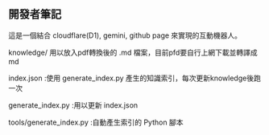 ## 開發者筆記 ##

這是一個結合 cloudflare(D1), gemini, github page 來實現的互動機器人。  


knowledge/ 用以放入pdf轉換後的 .md 檔案，目前pfd要自行上網下載並轉譯成md  

index.json :使用 generate_index.py 產生的知識索引，每次更新knowledge後跑一次  

generate_index.py :用以更新 index.json  

tools/generate_index.py :自動產生索引的 Python 腳本
